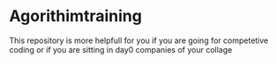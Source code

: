 # Agorithimtraining

This repository is more helpfull for you if you are going for competetive coding or if you are sitting in day0 companies of your collage
